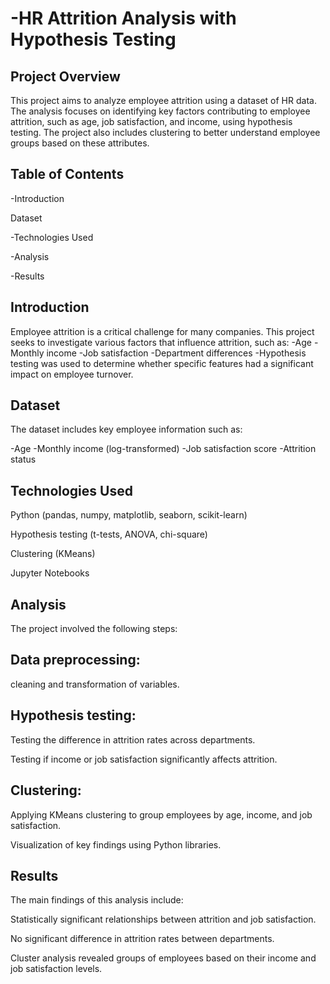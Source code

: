 # -HR Attrition Analysis with Hypothesis Testing

## Project Overview

This project aims to analyze employee attrition using a dataset of HR data. The analysis focuses on identifying key factors contributing to employee attrition, such as age, job satisfaction, and income, using hypothesis testing. The project also includes clustering to better understand employee groups based on these attributes.

## Table of Contents

-Introduction

Dataset

-Technologies Used

-Analysis

-Results

## Introduction

Employee attrition is a critical challenge for many companies. This project seeks to investigate various factors that influence attrition, such as:
-Age
-Monthly income
-Job satisfaction
-Department differences
-Hypothesis testing was used to determine whether specific features had a significant impact on employee turnover.

## Dataset
The dataset includes key employee information such as:

-Age
-Monthly income (log-transformed)
-Job satisfaction score
-Attrition status

## Technologies Used

Python (pandas, numpy, matplotlib, seaborn, scikit-learn)

Hypothesis testing (t-tests, ANOVA, chi-square)

Clustering (KMeans)

Jupyter Notebooks

## Analysis

The project involved the following steps:

## Data preprocessing:

cleaning and transformation of variables.

## Hypothesis testing:

Testing the difference in attrition rates across departments.

Testing if income or job satisfaction significantly affects attrition.

## Clustering:

Applying KMeans clustering to group employees by age, income, and job satisfaction.

Visualization of key findings using Python libraries.

## Results

The main findings of this analysis include:

Statistically significant relationships between attrition and job satisfaction.

No significant difference in attrition rates between departments.

Cluster analysis revealed groups of employees based on their income and job satisfaction levels.
